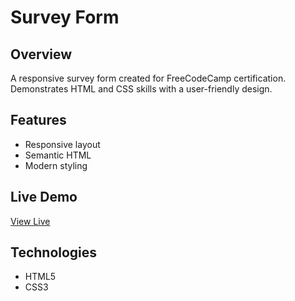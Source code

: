 # Survey Form

## Overview
A responsive survey form created for FreeCodeCamp certification. Demonstrates HTML and CSS skills with a user-friendly design.

## Features
- Responsive layout
- Semantic HTML
- Modern styling

## Live Demo
[View Live](https://kelyzor.github.io/Survey_Form/)

## Technologies
- HTML5
- CSS3
